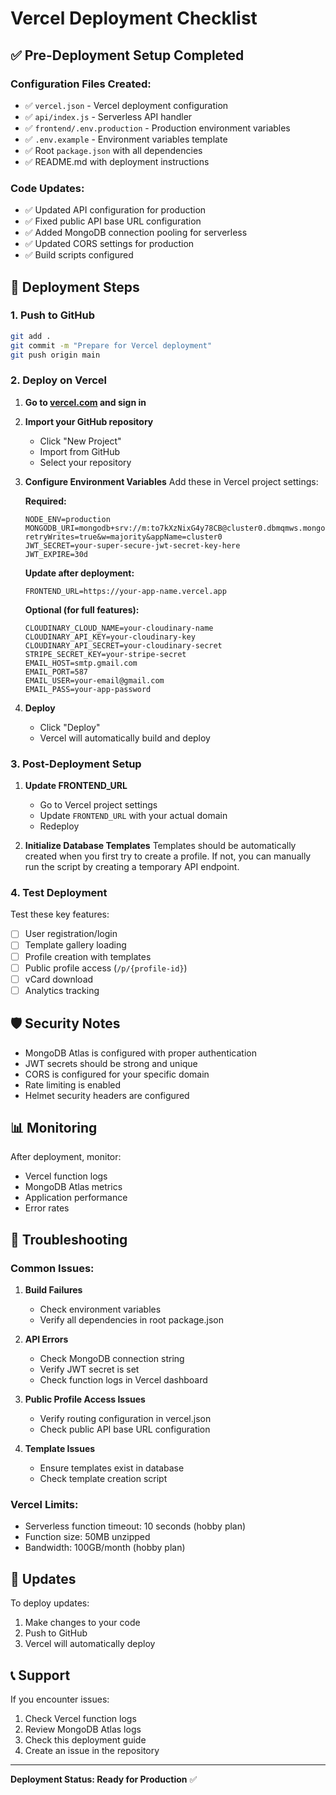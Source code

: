 # Vercel Deployment Checklist

## ✅ Pre-Deployment Setup Completed

### Configuration Files Created:
- ✅ `vercel.json` - Vercel deployment configuration
- ✅ `api/index.js` - Serverless API handler
- ✅ `frontend/.env.production` - Production environment variables
- ✅ `.env.example` - Environment variables template
- ✅ Root `package.json` with all dependencies
- ✅ README.md with deployment instructions

### Code Updates:
- ✅ Updated API configuration for production
- ✅ Fixed public API base URL configuration
- ✅ Added MongoDB connection pooling for serverless
- ✅ Updated CORS settings for production
- ✅ Build scripts configured

## 🚀 Deployment Steps

### 1. Push to GitHub
```bash
git add .
git commit -m "Prepare for Vercel deployment"
git push origin main
```

### 2. Deploy on Vercel

1. **Go to [vercel.com](https://vercel.com) and sign in**

2. **Import your GitHub repository**
   - Click "New Project"
   - Import from GitHub
   - Select your repository

3. **Configure Environment Variables**
   Add these in Vercel project settings:

   **Required:**
   ```
   NODE_ENV=production
   MONGODB_URI=mongodb+srv://m:to7kXzNixG4y78CB@cluster0.dbmqmws.mongodb.net/?retryWrites=true&w=majority&appName=cluster0
   JWT_SECRET=your-super-secure-jwt-secret-key-here
   JWT_EXPIRE=30d
   ```

   **Update after deployment:**
   ```
   FRONTEND_URL=https://your-app-name.vercel.app
   ```

   **Optional (for full features):**
   ```
   CLOUDINARY_CLOUD_NAME=your-cloudinary-name
   CLOUDINARY_API_KEY=your-cloudinary-key
   CLOUDINARY_API_SECRET=your-cloudinary-secret
   STRIPE_SECRET_KEY=your-stripe-secret
   EMAIL_HOST=smtp.gmail.com
   EMAIL_PORT=587
   EMAIL_USER=your-email@gmail.com
   EMAIL_PASS=your-app-password
   ```

4. **Deploy**
   - Click "Deploy"
   - Vercel will automatically build and deploy

### 3. Post-Deployment Setup

1. **Update FRONTEND_URL**
   - Go to Vercel project settings
   - Update `FRONTEND_URL` with your actual domain
   - Redeploy

2. **Initialize Database Templates**
   Templates should be automatically created when you first try to create a profile. If not, you can manually run the script by creating a temporary API endpoint.

### 4. Test Deployment

Test these key features:
- [ ] User registration/login
- [ ] Template gallery loading
- [ ] Profile creation with templates
- [ ] Public profile access (`/p/{profile-id}`)
- [ ] vCard download
- [ ] Analytics tracking

## 🛡️ Security Notes

- MongoDB Atlas is configured with proper authentication
- JWT secrets should be strong and unique
- CORS is configured for your specific domain
- Rate limiting is enabled
- Helmet security headers are configured

## 📊 Monitoring

After deployment, monitor:
- Vercel function logs
- MongoDB Atlas metrics
- Application performance
- Error rates

## 🐛 Troubleshooting

### Common Issues:

1. **Build Failures**
   - Check environment variables
   - Verify all dependencies in root package.json

2. **API Errors**
   - Check MongoDB connection string
   - Verify JWT secret is set
   - Check function logs in Vercel dashboard

3. **Public Profile Access Issues**
   - Verify routing configuration in vercel.json
   - Check public API base URL configuration

4. **Template Issues**
   - Ensure templates exist in database
   - Check template creation script

### Vercel Limits:
- Serverless function timeout: 10 seconds (hobby plan)
- Function size: 50MB unzipped
- Bandwidth: 100GB/month (hobby plan)

## 🔄 Updates

To deploy updates:
1. Make changes to your code
2. Push to GitHub
3. Vercel will automatically deploy

## 📞 Support

If you encounter issues:
1. Check Vercel function logs
2. Review MongoDB Atlas logs
3. Check this deployment guide
4. Create an issue in the repository

---

**Deployment Status: Ready for Production** ✅